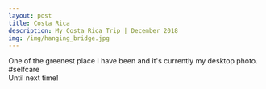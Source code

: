 ```yaml
---
layout: post
title: Costa Rica
description: My Costa Rica Trip | December 2018
img: /img/hanging_bridge.jpg
---
```

<div class="img_row">
	<img class="col three" src="{{ site.baseurl }}/img/hanging_bridge.jpg" alt="" title="hanging bridge"/>
</div>

<div class="img_row">
	<img class="col three" src="{{ site.baseurl }}/img/waterfall.jpg" alt="" title="waterfall"/>
</div>
<div class="col three caption">
	One of the greenest place I have been and it's currently my desktop photo. #selfcare
</div>

<div class="img_row">
	<img class="col three" src="{{ site.baseurl }}/img/waterfall1.jpg" alt="" title="here's me not ready to dive in"/>
</div>

<div class="img_row">
	<img class="col three" src="{{ site.baseurl }}/img/alan_bridge.jpg" alt="" title="hanging bridge"/>
</div>

<div class="img_row">
	<img src="{{ site.baseurl }}/img/sunset.jpg" alt="" title="hanging bridge"/>
</div>

<div class="img_row">
	<img class="col three" src="{{ site.baseurl }}/img/frog.jpg" alt="" title="hanging bridge"/>
</div>
<div class="col three caption">
	Until next time!
</div>


